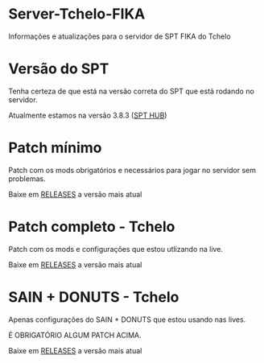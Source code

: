# Server-Tchelo-FIKA
 Informações e atualizações para o servidor de SPT FIKA do Tchelo

# Versão do SPT
Tenha certeza de que está na versão correta do SPT que está rodando no servidor.

Atualmente estamos na versão 3.8.3 ([SPT HUB](https://hub.sp-tarkov.com/files/file/16-spt/#versions))

# Patch mínimo
Patch com os mods obrigatórios e necessários para jogar no servidor sem problemas.

Baixe em [RELEASES](https://github.com/marceloft/Server-Tchelo-FIKA/releases) a versão mais atual

# Patch completo - Tchelo
Patch com os mods e configurações que estou utlizando na live.

Baixe em [RELEASES](https://github.com/marceloft/Server-Tchelo-FIKA/releases) a versão mais atual

# SAIN + DONUTS - Tchelo
Apenas configurações do SAIN + DONUTS que estou usando nas lives.

É OBRIGATÓRIO ALGUM PATCH ACIMA.

Baixe em [RELEASES](https://github.com/marceloft/Server-Tchelo-FIKA/releases) a versão mais atual
